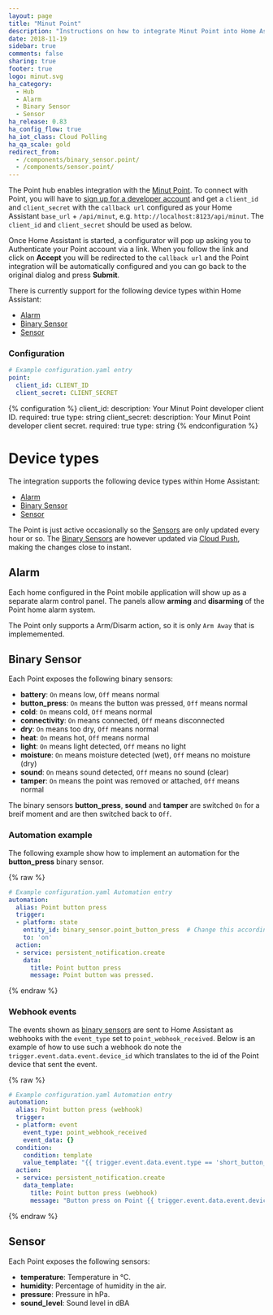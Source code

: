 ```yaml
---
layout: page
title: "Minut Point"
description: "Instructions on how to integrate Minut Point into Home Assistant."
date: 2018-11-19
sidebar: true
comments: false
sharing: true
footer: true
logo: minut.svg
ha_category:
  - Hub
  - Alarm
  - Binary Sensor
  - Sensor
ha_release: 0.83
ha_config_flow: true
ha_iot_class: Cloud Polling
ha_qa_scale: gold
redirect_from:
  - /components/binary_sensor.point/
  - /components/sensor.point/
---
```


The Point hub enables integration with the [Minut Point](https://minut.com/). To connect with Point, you will have to [sign up for a developer account](https://minut.com/community/developers/) and get a `client_id` and `client_secret` with the `callback url` configured as your Home Assistant `base_url` + `/api/minut`, e.g. `http://localhost:8123/api/minut`. The `client_id` and `client_secret` should be used as below.

Once Home Assistant is started, a configurator will pop up asking you to Authenticate your Point account via a link. When you follow the link and click on **Accept** you will be redirected to the `callback url` and the Point integration will be automatically configured and you can go back to the original dialog and press **Submit**.

There is currently support for the following device types within Home Assistant:

- [Alarm](#alarm)
- [Binary Sensor](#binary-sensor)
- [Sensor](#sensor)

### Configuration

```yaml
# Example configuration.yaml entry
point:
  client_id: CLIENT_ID
  client_secret: CLIENT_SECRET
```

{% configuration %}
client_id:
  description: Your Minut Point developer client ID.
  required: true
  type: string
client_secret:
  description: Your Minut Point developer client secret.
  required: true
  type: string
{% endconfiguration %}

# Device types

The integration supports the following device types within Home Assistant:
  - [Alarm](#alarm)
  - [Binary Sensor](#binary-sensor)
  - [Sensor](#sensor)

<div class='note'>

The Point is just active occasionally so the [Sensors](#sensor) are only updated every hour or so. The [Binary Sensors](#binary-sensor) are however updated via [Cloud Push](/blog/2016/02/12/classifying-the-internet-of-things/#cloud-pushing-new-state), making the changes close to instant.

</div>

## Alarm

Each home configured in the Point mobile application will show up as a separate alarm control panel. The panels allow **arming** and **disarming** of the Point home alarm system.

<div class="note">

The Point only supports a Arm/Disarm action, so it is only `Arm Away` that is implememented.

</div>

## Binary Sensor

Each Point exposes the following binary sensors:

- **battery**: `On` means low, `Off` means normal
- **button_press**: `On` means the button was pressed, `Off` means normal
- **cold**: `On` means cold, `Off` means normal
- **connectivity**: `On` means connected, `Off` means disconnected
- **dry**: `On` means too dry, `Off` means normal
- **heat**: `On` means hot, `Off` means normal
- **light**: `On` means light detected, `Off` means no light
- **moisture**: `On` means moisture detected (wet), `Off` means no moisture (dry)
- **sound**: `On` means sound detected, `Off` means no sound (clear)
- **tamper**: `On` means the point was removed or attached, `Off` means normal

<div class="note">

The binary sensors **button_press**, **sound** and **tamper** are switched `On` for a breif moment and are then switched back to `Off`.

</div>

### Automation example

The following example show how to implement an automation for the **button_press** binary sensor.

{% raw %}
```yaml
# Example configuration.yaml Automation entry
automation:
  alias: Point button press
  trigger:
  - platform: state
    entity_id: binary_sensor.point_button_press  # Change this accordingly
    to: 'on'
  action:
  - service: persistent_notification.create
    data:
      title: Point button press
      message: Point button was pressed.
```
{% endraw %}

### Webhook events

The events shown as [binary sensors](#binary-sensor) are sent to Home Assistant as webhooks with the `event_type` set to `point_webhook_received`. Below is an example of how to use such a webhook do note the `trigger.event.data.event.device_id` which translates to the id of the Point device that sent the event.

{% raw %}
```yaml
# Example configuration.yaml Automation entry
automation:
  alias: Point button press (webhook)
  trigger:
  - platform: event
    event_type: point_webhook_received
    event_data: {}
  condition:
    condition: template
    value_template: "{{ trigger.event.data.event.type == 'short_button_press' }}"
  action:
  - service: persistent_notification.create
    data_template:
      title: Point button press (webhook)
      message: "Button press on Point {{ trigger.event.data.event.device_id }}"
```
{% endraw %}

## Sensor

Each Point exposes the following sensors:

- **temperature**: Temperature in °C.
- **humidity**: Percentage of humidity in the air.
- **pressure**: Pressure in hPa.
- **sound_level**: Sound level in dBA
